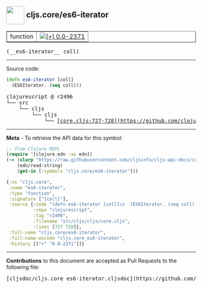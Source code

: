 ## <img width="48px" valign="middle" src="http://i.imgur.com/Hi20huC.png"> cljs.core/es6-iterator

 <table border="1">
<tr>

<td>function</td>
<td><a href="https://github.com/cljsinfo/cljs-api-docs/tree/0.0-2371"><img valign="middle" alt="[+] 0.0-2371" src="https://img.shields.io/badge/+-0.0--2371-lightgrey.svg"></a> </td>
</tr>
</table>

 <samp>
(__es6-iterator__ coll)<br>
</samp>

---





Source code:

```clj
(defn es6-iterator [coll]
  (ES6Iterator. (seq coll)))
```

 <pre>
clojurescript @ r2496
└── src
    └── cljs
        └── cljs
            └── <ins>[core.cljs:727-728](https://github.com/clojure/clojurescript/blob/r2496/src/cljs/cljs/core.cljs#L727-L728)</ins>
</pre>


---

__Meta__ - To retrieve the API data for this symbol:

```clj
;; from Clojure REPL
(require '[clojure.edn :as edn])
(-> (slurp "https://raw.githubusercontent.com/cljsinfo/cljs-api-docs/catalog/cljs-api.edn")
    (edn/read-string)
    (get-in [:symbols "cljs.core/es6-iterator"]))
```

```clj
{:ns "cljs.core",
 :name "es6-iterator",
 :type "function",
 :signature ["[coll]"],
 :source {:code "(defn es6-iterator [coll]\n  (ES6Iterator. (seq coll)))",
          :repo "clojurescript",
          :tag "r2496",
          :filename "src/cljs/cljs/core.cljs",
          :lines [727 728]},
 :full-name "cljs.core/es6-iterator",
 :full-name-encode "cljs.core_es6-iterator",
 :history [["+" "0.0-2371"]]}

```

---

__Contributions__ to this document are accepted as Pull Requests to the following file:

 <pre>
[cljsdoc/cljs.core_es6-iterator.cljsdoc](https://github.com/cljsinfo/cljs-api-docs/blob/master/cljsdoc/cljs.core_es6-iterator.cljsdoc)
</pre>

